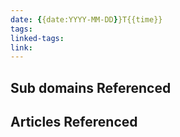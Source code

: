 ```yaml
---
date: {{date:YYYY-MM-DD}}T{{time}}
tags: 
linked-tags:
link:
---
```

## Sub domains Referenced


## Articles Referenced

